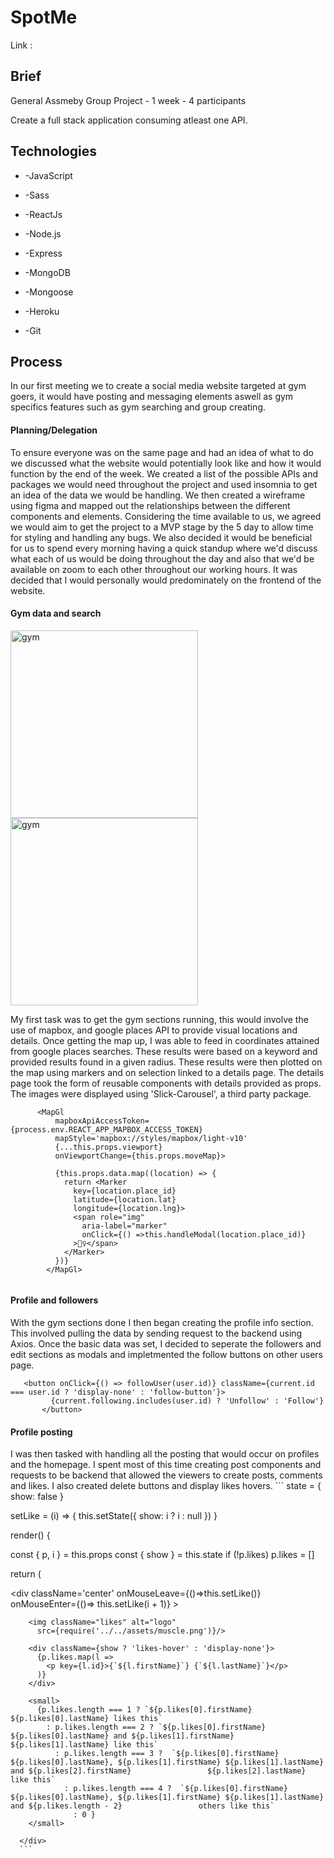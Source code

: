 
<h1> SpotMe </h1>
<p> Link : </p>

<h2> Brief </h2>
<p> General Assmeby Group Project - 1 week - 4 participants </p>
<p> Create a full stack application consuming atleast one API. </p>

<h2> Technologies </h2>
<ul>
  <li><pi>-JavaScript</p></li>
  <li><pi>-Sass</p></li>
  <li><pi>-ReactJs</p></li> 
  <li><pi>-Node.js</p></li> 
  <li><pi>-Express</p></li> 
  <li><pi>-MongoDB</p></li> 
  <li><pi>-Mongoose</p></li>
  <li><pi>-Heroku</p></li> 
  <li><pi>-Git</p></li>
  </ul>
  
<h2> Process </h2>
<p> In our first meeting we to create a social media website targeted at gym goers, it would have posting and messaging elements aswell as gym specifics features such as gym searching and group creating. </p>

<h4> Planning/Delegation </h4>
<p> To ensure everyone was on the same page and had an idea of what to do we discussed what the website would potentially look like and how it would function by the end of the week. We created a list of the possible APIs and packages we would need throughout the project and used insomnia to get an idea of the data we would be handling. We then created a wireframe using figma and mapped out the relationships between the different components and elements. Considering the time available to us, we agreed we would aim to get the project to a MVP stage by the 5 day to allow time for styling and handling any bugs. We also decided it would be beneficial for us to spend every morning having a quick standup where we'd discuss what each of us would be doing throughout the day and also that we'd be available on zoom to each other throughout our working hours. It was decided that I would personally would predominately on the frontend of the website.
  
<h4> Gym data and search </h4>
<p float='left'>
  <img src='https://i.imgur.com/HWXvsEP.png' width='300' alt='gym'/>
    <img src='https://i.imgur.com/LL5IKJI.png' width='300' alt='gym'/>

<p> My first task was to get the gym sections running, this would involve the use of mapbox, and google places API to provide visual locations and details. Once getting the map up, I was able to feed in coordinates attained from google places searches. These results were based on a keyword and provided results found in a given radius. These results were then plotted on the map using markers and on selection linked to a details page. The details page took the form of reusable components with details provided as props. The images were displayed using 'Slick-Carousel', a third party package. </p>

```
      <MapGl
          mapboxApiAccessToken={process.env.REACT_APP_MAPBOX_ACCESS_TOKEN}
          mapStyle='mapbox://styles/mapbox/light-v10'
          {...this.props.viewport}
          onViewportChange={this.props.moveMap}>
          
          {this.props.data.map((location) => {
            return <Marker
              key={location.place_id}
              latitude={location.lat}
              longitude={location.lng}>
              <span role="img"
                aria-label="marker"
                onClick={() =>this.handleModal(location.place_id)}
              >🏋️‍♀️</span>
            </Marker>
          })}
        </MapGl>
        
  ```
        
 <h4> Profile and followers </h4>
 <p> With the gym sections done I then began creating the profile info section. This involved pulling the data by sending request to the backend using Axios. Once the basic data was set, I decided to seperate the followers and edit sections as modals and impletmented the follow buttons on other users page. 
 
 ``` 
    <button onClick={() => followUser(user.id)} className={current.id === user.id ? 'display-none' : 'follow-button'}>
          {current.following.includes(user.id) ? 'Unfollow' : 'Follow'}
        </button>
```

<h4> Profile posting </h4>
<p> I was then tasked with handling all the posting that would occur on profiles and the homepage. I spent most of this time creating post components and requests to be backend that allowed the viewers to create posts, comments and likes. I also created delete buttons and display likes hovers. 
```
state = {
  show: false
}

setLike = (i) => {
  this.setState({ show: i ? i : null })
}

render() {

  const { p, i } = this.props
  const { show } = this.state
  if (!p.likes) p.likes = []
  
  return (
    <div className="feeds-likes" >
      <div className='center'
        onMouseLeave={()=>this.setLike()}
        onMouseEnter={()=> this.setLike(i + 1)} >

        <img className="likes" alt="logo"
          src={require('../../assets/muscle.png')}/>
        
        <div className={show ? 'likes-hover' : 'display-none'}>  
          {p.likes.map(l => 
            <p key={l.id}>{`${l.firstName}`} {`${l.lastName}`}</p> 
          )}
        </div>
  
        <small>
          {p.likes.length === 1 ? `${p.likes[0].firstName} ${p.likes[0].lastName} likes this` 
            : p.likes.length === 2 ? `${p.likes[0].firstName} ${p.likes[0].lastName} and ${p.likes[1].firstName} ${p.likes[1].lastName} like this`  
              : p.likes.length === 3 ?  `${p.likes[0].firstName} ${p.likes[0].lastName}, ${p.likes[1].firstName} ${p.likes[1].lastName} and ${p.likes[2].firstName}                 ${p.likes[2].lastName} like this` 
                : p.likes.length === 4 ?  `${p.likes[0].firstName} ${p.likes[0].lastName}, ${p.likes[1].firstName} ${p.likes[1].lastName} and ${p.likes.length - 2}                 others like this` 
                  : 0 }
        </small>

      </div>
      ```
 
